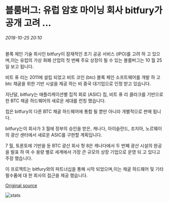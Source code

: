 # 블룸버그: 유럽 암호 마이닝 회사 bitfury가 공개 고려 ...

###### 2018-10-25 20:10

블록 체인 기술 회사인 bitfury이 잠재적인 초기 공공 서비스 (IPO)를 고려 하 고 있으며,이는 유럽의 가상 화폐 산업의 첫 번째 주요 상장이 될 수 있는 블룸버그는 10 월 25 일 보고 됩니다.

비트 퓨 리는 2011에 설립 되었고 비트 코인 (btc) 블록 체인 소프트웨어를 개발 하 고 btc 채굴을 위한 기반 시설을 제공 하는 비 중국 대기업으로 인정 받고 있습니다.

지난달, bitfury는 애플리케이션별 집적 회로 (ASIC) 칩, 비트 퓨 리 클라크를 기반으로 한 BTC 채굴 하드웨어의 새로운 세대를 런칭 했습니다.

칩은 bitfury의 다른 BTC 채굴 하드웨어에 통합 될 뿐만 아니라 개별적으로 판매 됩니다.

bitfury는이 회사가 3 월에 정부의 승인을 받은, 캐나다, 아이슬란드, 조지아, 노르웨이의 광산 센터에서 새로운 ASIC를 구현할 계획입니다.

7 월, 토론토에 기반을 둔 BTC 광산 회사 헛 8은 캐나다에서 두 번째 광산 시설의 완공을 발표 하 여 수 용량 별로 세계에서 가장 큰 규모의 상장 기업으로 운영 되 고 있다고 주장 했습니다.

이 프로젝트는 bitfury와의 파트너십을 통해 시작 되었으며,이는 채굴 하드웨어 및 기타 필수품에 대 한 회사의 접근을 제공 했습니다.

[Original source](https://cointelegraph.com/news/bloomberg-european-crypto-mining-firm-bitfury-considers-going-public)

![stats](https://c.statcounter.com/11760860/0/a89fa40b/1/ "stats")